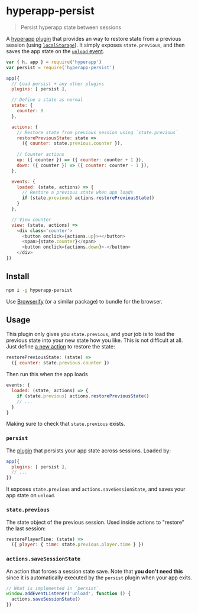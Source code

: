 
# hyperapp-persist

> Persist hyperapp state between sessions 

A [hyperapp](https://github.com/hyperapp/hyperapp) [plugin](https://github.com/hyperapp/hyperapp/blob/master/docs/core.md#plugins) that provides an way to restore state from a previous session (using [`localStorage`](https://developer.mozilla.org/en-US/docs/Web/API/Window/localStorage)).  It simply exposes `state.previous`, and then saves the app state on the [`unload` event](https://developer.mozilla.org/en-US/docs/Web/Events/unload).

```js
var { h, app } = require('hyperapp')
var persist = require('hyperapp-persist')

app({
  // Load persist + any other plugins
  plugins: [ persist ],

  // Define a state as normal
  state: {
    counter: 0
  },

  actions: {
    // Restore state from previous session using `state.previous`
    restorePreviousState: state => 
      ({ counter: state.previous.counter }),
  
    // Counter actions
    up: ({ counter }) => ({ counter: counter + 1 }),
    down: ({ counter }) => ({ counter: counter - 1 }),
  },

  events: {
    loaded: (state, actions) => {
      // Restore a previous state when app loads
      if (state.previous) actions.restorePreviousState()
    }
  },

  // View counter
  view: (state, actions) =>
    <div class='counter'>
      <button onclick={actions.up}>+</button>
      <span>{state.counter}</span>
      <button onclick={actions.down}>-</button>
    </div>
})
```

## Install

```sh
npm i -g hyperapp-persist
```

Use [Browserify](http://npmjs.com/browserify) (or a similar package) to bundle for the browser.

## Usage

This plugin only gives you `state.previous`, and your job is to load the previous state into your new state how you like.  This is not difficult at all.  Just define [a new action](https://github.com/hyperapp/hyperapp/blob/master/docs/core.md#actions) to restore the state:

```js
restorePreviousState: (state) =>
  ({ counter: state.previous.counter })
```

Then run this when the app loads

```js
events: {
  loaded: (state, actions) => {
    if (state.previous) actions.restorePreviousState()
    // ...
  }
}
```

Making sure to check that `state.previous` exists.

### `persist`

The [plugin](https://github.com/hyperapp/hyperapp/blob/master/docs/core.md#plugins) that persists your app state across sessions.  Loaded by:

```js
app({
  plugins: [ persist ],
  // ...
})
```

It exposes `state.previous` and `actions.saveSessionState`, and saves your app state on `unload`.

### `state.previous`

The state object of the previous session.  Used inside actions to "restore" the last session:

```js
restorePlayerTime: (state) =>
  ({ player: { time: state.previous.player.time } })
```

### `actions.saveSessionState`

An action that forces a session state save.  Note that **you don't need this** since it is automatically executed by the `persist` plugin when your app exits.

```js
// What is implemented in `persist`
window.addEventListener('unload', function () {
  actions.saveSessionState()
})
```

